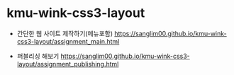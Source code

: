 # kmu-wink-css3-layout

* 간단한 웹 사이트 제작하기(메뉴포함)
https://sanglim00.github.io/kmu-wink-css3-layout/assignment_main.html

* 퍼블리싱 해보기
https://sanglim00.github.io/kmu-wink-css3-layout/assignment_publishing.html
